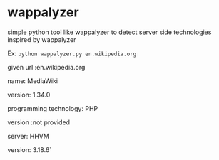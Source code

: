 # wappalyzer
simple python tool like wappalyzer to detect server side technologies inspired by wappalyzer

Ex:
`python wappalyzer.py en.wikipedia.org`

given url :en.wikipedia.org

name: MediaWiki

version: 1.34.0

programming technology: PHP

version :not provided

server: HHVM

version: 3.18.6`


